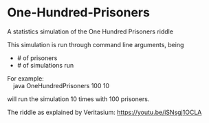 # One-Hundred-Prisoners
A statistics simulation of the One Hundred Prisoners riddle

This simulation is run through command line arguments, being
- \# of prisoners
- \# of simulations run

For example:  
&emsp;java OneHundredPrisoners 100 10

will run the simulation 10 times with 100 prisoners.  

The riddle as explained by Veritasium: https://youtu.be/iSNsgj1OCLA